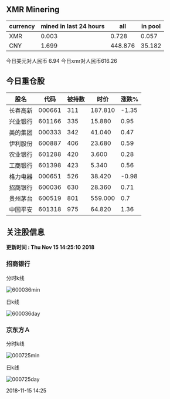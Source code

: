 ## XMR Minering

|currency|mined in last 24 hours|all|in pool|
|---|---|---|---|
|XMR|0.003|0.728|0.057|
|CNY|1.699|448.876|35.182|

今日美元对人民币 6.94	今日xmr对人民币616.26


## 今日重仓股 

|股名|代码|被持数|时价|涨跌%|
|---|---|---|---|---|
|长春高新|000661|311|187.810|-1.35|
|兴业银行|601166|335|15.880|0.95|
|美的集团|000333|342|41.040|0.47|
|伊利股份|600887|406|23.680|0.59|
|农业银行|601288|420|3.600|0.28|
|工商银行|601398|423|5.340|0.56|
|格力电器|000651|526|38.420|-0.98|
|招商银行|600036|630|28.360|0.71|
|贵州茅台|600519|801|559.000|0.7|
|中国平安|601318|975|64.820|1.36|

## 关注股信息
**更新时间 : Thu Nov 15 14:25:10 2018**
### 招商银行 
分时k线

![600036min](http://image.sinajs.cn/newchart/min/n/sh600036.gif)

日k线

![600036day](http://image.sinajs.cn/newchart/daily/n/sh600036.gif)

### 京东方Ａ 
分时k线

![000725min](http://image.sinajs.cn/newchart/min/n/sz000725.gif)

日k线

![000725day](http://image.sinajs.cn/newchart/daily/n/sz000725.gif)

2018-11-15 14:25